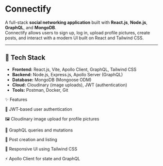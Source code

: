 # Connectify

A full-stack **social networking application** built with **React.js**, **Node.js**, **GraphQL**, and **MongoDB**.  
Connectify allows users to sign up, log in, upload profile pictures, create posts, and interact with a modern UI built on React and Tailwind CSS.

---

## 🔧 Tech Stack

- **Frontend:** React.js, Vite, Apollo Client, GraphQL, Tailwind CSS  
- **Backend:** Node.js, Express.js, Apollo Server (GraphQL)  
- **Database:** MongoDB (Mongoose ODM)  
- **Cloud:** Cloudinary (image uploads), JWT (authentication)  
- **Tools:** Postman, Docker, Git

✨ Features

🔐 JWT-based user authentication

🖼 Cloudinary image upload for profile pictures

📮 GraphQL queries and mutations

💬 Post creation and listing

🎨 Responsive UI using Tailwind CSS

⚡ Apollo Client for state and GraphQL
